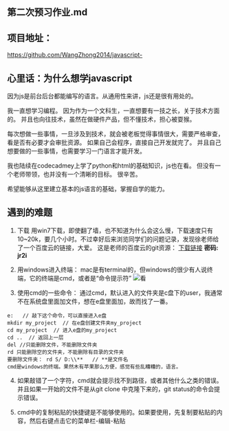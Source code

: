 第二次预习作业.md
---

## 项目地址：
https://github.com/WangZhong2014/javascript-

## 心里话：为什么想学javascript

因为js是前台后台都能编写的语言。从通用性来讲，js还是很有用处的。

我一直想学习编程。
因为作为一个文科生，一直想要有一技之长，关于技术方面的。
并且也向往技术，虽然在做硬件产品，但不懂技术，担心被耍猴。

每次想做一些事情，一旦涉及到技术，就会被老板觉得事情很大，需要严格审查，看是否有必要才会审批资源。
如果自己会程序，直接自己开发就完了。
并且自己想要做的一些事情，也需要学习一门语言才能开发。

我也陆续在codecadmey上学了python和html的基础知识，js也在看。
但没有一个老师带领，也并没有一个清晰的目标。
很辛苦。

希望能够从这里建立基本的js语言的基础，掌握自学的能力。

## 遇到的难题

1. 下载
用win7下载，即使翻了墙，也不知道为什么会这么慢，下载速度只有10~20k，要几个小时。不过幸好后来浏览同学们的问题记录，发现徐老师给了一个百度云的链接，大爱。
这是老师的百度云的git资源：
[下载链接](https://pan.baidu.com/s/1nvQHXVz) 
**密码: jr2i**

2. 用windows进入终端：
mac是有terminal的，但windows的很少有人说终端，它的终端是cmd，或者是“命令提示符”
![看](http://othyo5zr8.bkt.clouddn.com/17-8-6/9747833.jpg)

3. 使用cmd的一些命令：
通过cmd，默认进入的文件夹是c盘下的user，我通常不在系统盘里面加文件，想在e盘里面加，故而找了一番。
```
e:   // 敲下这个命令，可以直接进入e盘
mkdir my_project  // 在e盘创建文件夹my_project
cd my_project  // 进入e盘的my_project
cd ..  // 返回上一层
del //只能删除文件，不能删除文件夹
rd 只能删除空的文件夹，不能删除有目录的文件夹
要删除文件夹： rd S/ D:\\**   // **是文件名
cmd是windows的终端。果然木有苹果那么方便，感觉有些乱糟糟的，语言。
```

4. 如果敲错了一个字符，cmd就会提示找不到路径，或者其他什么之类的错误。并且如果一开始的文件不是从git clone 中克隆下来的，git status的命令会提示错误。

5. cmd中的复制粘贴的快捷键是不能够使用的。如果要使用，先复制要粘贴的内容，然后右键点击它的菜单栏-编辑-粘贴